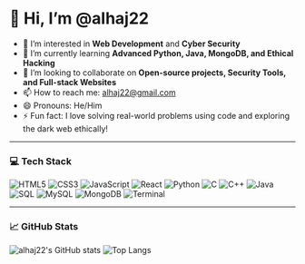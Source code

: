 # 👋 Hi, I’m @alhaj22

- 👀 I’m interested in **Web Development** and **Cyber Security**
- 🌱 I’m currently learning **Advanced Python,  Java, MongoDB, and Ethical Hacking**
- 🤝 I’m looking to collaborate on **Open-source projects, Security Tools, and Full-stack Websites**
- 📫 How to reach me: [alhaj22@gmail.com](mailto:alhaj22@gmail.com)
- 😄 Pronouns: He/Him
- ⚡ Fun fact: I love solving real-world problems using code and exploring the dark web ethically!

---

### 💻 Tech Stack

![HTML5](https://img.shields.io/badge/HTML5-E34F26?style=flat-square&logo=html5&logoColor=white)
![CSS3](https://img.shields.io/badge/CSS3-1572B6?style=flat-square&logo=css3&logoColor=white)
![JavaScript](https://img.shields.io/badge/JavaScript-F7DF1E?style=flat-square&logo=javascript&logoColor=black)
![React](https://img.shields.io/badge/React-61DAFB?style=flat-square&logo=react&logoColor=black)
![Python](https://img.shields.io/badge/Python-3776AB?style=flat-square&logo=python&logoColor=white)
![C](https://img.shields.io/badge/C-00599C?style=flat-square&logo=c&logoColor=white)
![C++](https://img.shields.io/badge/C++-00599C?style=flat-square&logo=c%2B%2B&logoColor=white)
![Java](https://img.shields.io/badge/Java-ED8B00?style=flat-square&logo=java&logoColor=white)
![SQL](https://img.shields.io/badge/SQL-4479A1?style=flat-square&logo=postgresql&logoColor=white)
![MySQL](https://img.shields.io/badge/MySQL-4479A1?style=flat-square&logo=mysql&logoColor=white)
![MongoDB](https://img.shields.io/badge/MongoDB-47A248?style=flat-square&logo=mongodb&logoColor=white)
![Terminal](https://img.shields.io/badge/Terminal-000000?style=flat-square&logo=gnu-bash&logoColor=white)

---

### 📈 GitHub Stats

![alhaj22's GitHub stats](https://github-readme-stats.vercel.app/api?username=alhaj22&show_icons=true&theme=radical)
![Top Langs](https://github-readme-stats.vercel.app/api/top-langs/?username=alhaj22&layout=compact&theme=radical)
